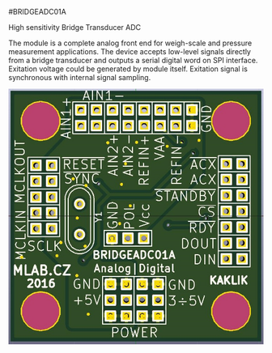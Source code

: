 <!--- PrjInfo ---> <!--- Please remove this line after manually editing --->
<!--- 00a56be08b96043df9e37d6aff7b6990 --->
<!--- Created:20170112-18:22: ---> 
<!--- Author:Mlab: ---> 
<!--- AuthorEmail:mlab@mlab.cz: ---> 
<!--- Tags:imported: ---> 
<!--- Ust:[End]: ---> 
<!--- Name:BRIDGEADC01A: --->
#BRIDGEADC01A 
<!--- LongName --->
High sensitivity Bridge Transducer ADC
<!--- ELongName ---> 

<!--- Lead --->
The module is a complete analog front end for weigh-scale and pressure measurement applications. The device accepts low-level signals directly from a bridge transducer and outputs a serial
digital word on SPI interface.
Exitation voltage could be generated by module itself. Exitation signal is synchronous with internal signal sampling.
<!--- ELead ---> 

![LeadImg](BRIDGEADC01A_Small.jpg) 


​
​
<!--- Description --->
<!--- EDescription --->
<!--- Content --->
<!--- EContent --->
            